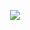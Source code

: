 <p align="center"><a href="https://laravel.com" target="_blank"><img src="![drawSQL-image-export-2024-09-20](https://github.com/user-attachments/assets/0bed6639-b17b-4531-92f3-b15930da8e58)"</a></p>
